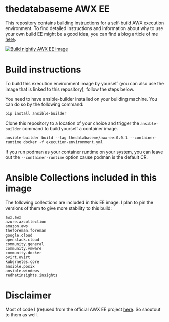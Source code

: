 # thedatabaseme AWX EE

This repository contains building instructions for a self-build AWX execution environment.
To find detailed instructions and information about why to use your own build EE might
be a good idea, you can find a blog article of me [here](https://thedatabaseme.de/2022/09/09/self-build-awx-execution-environment/).

[![Build nightly AWX EE image](https://github.com/thedatabaseme/awx-ee/actions/workflows/nightly-build.yml/badge.svg?branch=develop)](https://github.com/thedatabaseme/awx-ee/actions/workflows/nightly-build.yml)

# Build instructions

To build this execution environment image by yourself (you can also use the image that is
linked to this repository), follow the steps below.

You need to have ansible-builder installed on your building machine. You can do so by the
following command:

```
pip install ansible-builder
```

Clone this repository to a location of your choice and trigger the `ansible-builder` 
command to build yourself a container image.

```
ansible-builder build --tag thedatabaseme/awx-ee:0.0.1 --container-runtime docker -f execution-environment.yml
```

If you run podman as your container runtime on your system, you can leave out the
`--container-runtime` option cause podman is the default CR.

# Ansible Collections included in this image

The following collections are included in this EE image. I plan to pin
the versions of them to give more stability to this build:

```
awx.awx
azure.azcollection
amazon.aws
theforeman.foreman
google.cloud
openstack.cloud
community.general
community.vmware
community.docker
ovirt.ovirt
kubernetes.core
ansible.posix
ansible.windows
redhatinsights.insights
```

# Disclaimer


Most of code I (re)used from the official AWX EE project [here](https://github.com/ansible/awx-ee). So shoutout to them as well.

